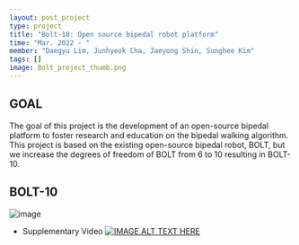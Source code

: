 ```yaml
---
layout: post_project
type: project
title: "Bolt-10: Open source bipedal robot platform"
time: "Mar. 2022 - "
member: "Daegyu Lim, Junhyeok Cha, Jaeyong Shin, Sunghee Kim"
tags: []
image: Bolt_project_thumb.png
---
```

## GOAL
The goal of this project is the development of an open-source bipedal platform to foster research and education on the bipedal walking algorithm.
This project is based on the existing open-source bipedal robot, BOLT, but we increase the degrees of freedom of BOLT from 6 to 10 resulting in BOLT-10.

## BOLT-10
![image](https://github.com/DaegyuLim/daegyulim.github.io/assets/34697279/e128bf5e-34fb-4473-aa8a-ccca608ce28b)





- Supplementary Video
[![IMAGE ALT TEXT HERE](http://img.youtube.com/vi/xLoObhoQ4Ug/0.jpg)](http://www.youtube.com/watch?v=xLoObhoQ4Ug)
